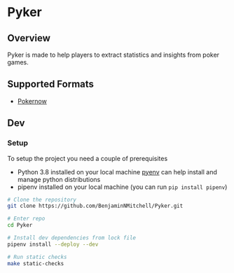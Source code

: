 # Pyker


## Overview
Pyker is made to help players to extract statistics and insights from poker games.

## Supported Formats
- [Pokernow](https://www.pokernow.club/)

## Dev

### Setup
To setup the project you need a couple of prerequisites

- Python 3.8 installed on your local machine [pyenv](https://realpython.com/intro-to-pyenv/#installing-pyenv) can help install and manage python distributions
- pipenv installed on your local machine (you can run `pip install pipenv`)


```bash
# Clone the repository
git clone https://github.com/BenjaminNMitchell/Pyker.git

# Enter repo
cd Pyker

# Install dev dependencies from lock file
pipenv install --deploy --dev

# Run static checks
make static-checks
```
